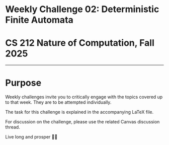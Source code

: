 # Weekly Challenge 02: Deterministic Finite Automata
# CS 212 Nature of Computation, Fall 2025
***

# Purpose

Weekly challenges invite you to critically engage with the topics covered up to that week. They are to be attempted individually.

The task for this challenge is explained in the accompanying LaTeX file.

For discussion on the challenge, please use the related Canvas discussion thread.

Live long and prosper 🖖🏽
